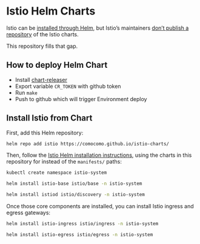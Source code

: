 # Istio Helm Charts

Istio can be [installed through Helm][istio-helm], but Istio’s maintainers [don’t publish a repository][istio-issue] of the Istio charts.

This repository fills that gap.

[istio-helm]: https://istio.io/latest/docs/setup/install/helm/
[istio-issue]: https://github.com/istio/istio/issues/31275

## How to deploy Helm Chart

- Install [chart-releaser](https://github.com/helm/chart-releaser)
- Export variable `CR_TOKEN` with github token
- Run `make`
- Push to github which will trigger Environment deploy

## Install Istio from Chart

First, add this Helm repository:

```sh
helm repo add istio https://comocomo.github.io/istio-charts/
```

Then, follow the [Istio Helm installation instructions][istio-install], using the charts in this repository for instead of the `manifests/` paths:

```sh
kubectl create namespace istio-system
```

```sh
helm install istio-base istio/base -n istio-system
```

```sh
helm install istiod istio/discovery -n istio-system
```

Once those core components are installed, you can install Istio ingress and egress gateways:

```sh
helm install istio-ingress istio/ingress -n istio-system
```

```sh
helm install istio-egress istio/egress -n istio-system
```

[istio-install]: https://istio.io/latest/docs/setup/install/helm/#installation-steps
